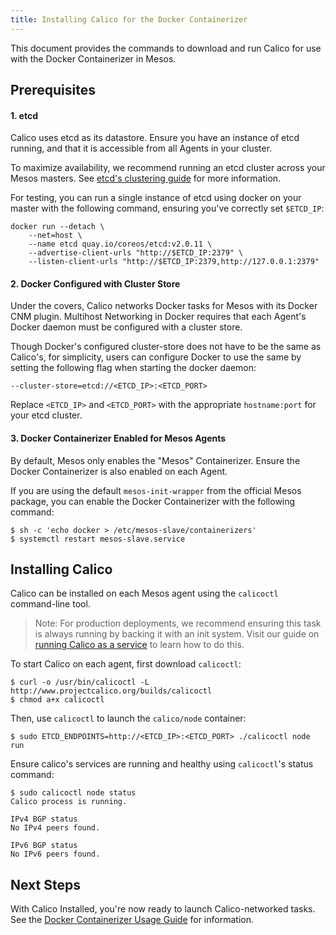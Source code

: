 ```yaml
---
title: Installing Calico for the Docker Containerizer
---
```


This document provides the commands to download and run Calico
for use with the Docker Containerizer in Mesos.

## Prerequisites

#### 1. etcd

Calico uses etcd as its datastore. Ensure you have an instance of etcd running,
and that it is accessible from all Agents in your cluster.

To maximize availability, we recommend running an etcd cluster across your Mesos masters.
See [etcd's clustering guide](https://coreos.com/os/docs/latest/cluster-architectures.html)
for more information.

For testing, you can run a single instance of etcd using docker on your master
with the following command, ensuring you've correctly set `$ETCD_IP`:
```
docker run --detach \
	--net=host \
	--name etcd quay.io/coreos/etcd:v2.0.11 \
	--advertise-client-urls "http://$ETCD_IP:2379" \
	--listen-client-urls "http://$ETCD_IP:2379,http://127.0.0.1:2379"
```

#### 2. Docker Configured with Cluster Store

Under the covers, Calico networks Docker tasks for Mesos with its Docker CNM plugin.
Multihost Networking in Docker requires that
each Agent's Docker daemon must be configured with a cluster store.

Though Docker's configured cluster-store does not have to be the same as Calico's,
for simplicity, users can configure Docker to use the same by setting the
following flag when starting the docker daemon:

```shell
--cluster-store=etcd://<ETCD_IP>:<ETCD_PORT>
```

Replace `<ETCD_IP>` and `<ETCD_PORT>` with the appropriate `hostname:port` for your etcd cluster.

#### 3. Docker Containerizer Enabled for Mesos Agents

By default, Mesos only enables the "Mesos" Containerizer. Ensure
the Docker Containerizer is also enabled on each Agent.

If you are using the default `mesos-init-wrapper` from the official Mesos package,
you can enable the Docker Containerizer with the following command:

```shell
$ sh -c 'echo docker > /etc/mesos-slave/containerizers'
$ systemctl restart mesos-slave.service
```


## Installing Calico

Calico can be installed on each Mesos agent using the `calicoctl` command-line tool.

>Note: For production deployments, we recommend ensuring this task is always running
by backing it with an init system. Visit our guide on
[running Calico as a service]({{site.baseurl}}/{{page.version}}/usage/configuration/as-service)
to learn how to do this.

To start Calico on each agent, first download `calicoctl`:

```shell
$ curl -o /usr/bin/calicoctl -L http://www.projectcalico.org/builds/calicoctl
$ chmod a+x calicoctl
```

Then, use `calicoctl` to launch the `calico/node` container:

```shell
$ sudo ETCD_ENDPOINTS=http://<ETCD_IP>:<ETCD_PORT> ./calicoctl node run
```

Ensure calico's services are running and healthy using `calicoctl`'s status command:

```shell
$ sudo calicoctl node status
Calico process is running.

IPv4 BGP status
No IPv4 peers found.

IPv6 BGP status
No IPv6 peers found.
```

## Next Steps

With Calico Installed, you're now ready to launch Calico-networked tasks. See the [Docker Containerizer Usage Guide]({{site.baseurl}}/{{page.version}}/getting-started/mesos/tutorials/docker) for information.
